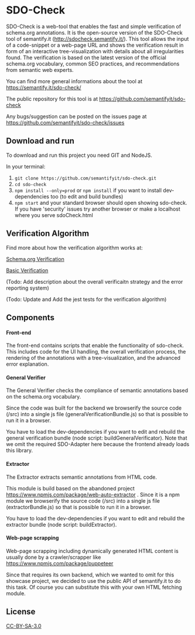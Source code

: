 # SDO-Check

SDO-Check is a web-tool that enables the fast and simple verification of schema.org annotations. It is the open-source version of the SDO-Check tool of semantify.it (http://sdocheck.semantify.it/). This tool allows the input of a code-snippet or a web-page URL and shows the verification result in form of an interactive tree-visualization with details about all irregularities found.  The verification is based on the latest version of the official schema.org vocabulary, common SEO practices, and recommendations from semantic web experts.

You can find more general informations about the tool at https://semantify.it/sdo-check/

The public repository for this tool is at https://github.com/semantifyit/sdo-check

Any bugs/suggestion can be posted on the issues page at  https://github.com/semantifyit/sdo-check/issues

## Download and run

To download and run this project you need GIT and NodeJS.

In your terminal:

1. `git clone https://github.com/semantifyit/sdo-check.git`
2. `cd sdo-check`
3. `npm install --only=prod` or `npm install` if you want to install dev-dependencies too (to edit and build bundles)
4. `npm start` and your standard browser should open showing sdo-check. If you have 'security' issues try another browser or make a localhost where you serve sdoCheck.html

## Verification Algorithm

Find more about how the verification algorithm works at:

[Schema.org Verification](./docu/GeneralVerification.md)

[Basic Verification](./docu/BasicVerification.md)

(Todo: Add description about the overall verificaitn strategy and the error reporting system)

(Todo: Update and Add the jest tests for the verification algorithm)

## Components

#### Front-end

The front-end contains scripts that enable the functionality of sdo-check. This includes code for the UI handling, the overall verification process, the rendering of the annotations with a tree-visualization, and the advanced error explanation.

#### General Verifier

The General Verifier checks the compliance of semantic annotations based on the schema.org vocabulary.

Since the code was built for the backend we browserify the source code (/src) into a single js file (generalVerificationBundle.js) so that is possible to run it in a browser. 

You have to load the dev-dependencies if you want to edit and rebuild the general verification bundle (node script: buildGeneralVerificator). Note that we omit the required SDO-Adapter here because the frontend already loads this library.

#### Extractor

The Extractor extracts semantic annotations from HTML code.

This module is build based on the abandoned project https://www.npmjs.com/package/web-auto-extractor . Since it is a npm module we browserify the source code (/src) into a single js file (extractorBundle.js) so that is possible to run it in a browser. 

You have to load the dev-dependencies if you want to edit and rebuild the extractor bundle (node script: buildExtractor).

#### Web-page scrapping

Web-page scrapping including dynamically generated HTML content is usually done by a crawler/scrapper like https://www.npmjs.com/package/puppeteer

Since that requires its own backend, which we wanted to omit for this showcase project, we decided to use the public API of semantify.it to do this task. Of course you can substitute this with your own HTML fetching module.

## License 

[CC-BY-SA-3.0](https://creativecommons.org/licenses/by-sa/3.0/)